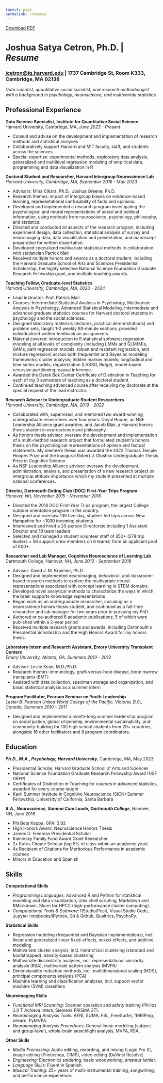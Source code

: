 ```yaml
---
layout: page
permalink: /resume/
---
```

<div><a href="https://github.com/jcetron/jcetron.github.io/raw/master/_data/joshua_cetron_resume.pdf">Download PDF</a></div>

# Joshua Satya Cetron, Ph.D. | _Resume_  
### [jcetron@iq.harvard.edu](mailto:jcetron@iq.harvard.edu) | 1737 Cambridge St, Room K333, Cambridge, MA 02138 

_Data scientist, quantitative social scientist, and research methodologist with a background in psychology, neuroscience, and multivariate statistics._

## Professional Experience 
**Data Science Specialist, Institute for Quantitative Social Science**  
Harvard University, Cambridge, MA, _June 2023 - Present_  
- Consult and advise on the development and implementation of research methods and statistical analyses
- Collaboratively support Harvard and MIT faculty, staff, and students across the sciences
- Special expertise: experimental methods, exploratory data analysis, generalized and multilevel regression modeling of empirical data, programming and data visualization in R

**Doctoral Student and Researcher, Harvard Intergroup Neuroscience Lab**  
_Harvard University, Cambridge, MA, September 2018 - May 2023_  
- Advisors: Mina Cikara, Ph.D., Joshua Greene, Ph.D.  
- Research themes: impact of intergroup biases on evidence-based learning, representational confusability of facts and opinions.
- Developed and implemented a research program investigating the psychological and neural representations of social and political information, using methods from neuroscience, psychology, philosophy, and statistics.
- Directed and conducted all aspects of the research program, including experiment design, data collection, statistical analysis of survey and neuroimaging data, data visualization and presentation, and manuscript preparation for written dissertation.
- Developed specialized multivariate statistical methods in collaboration with statistician Patrick Mair  
- Received multiple honors and awards as a doctoral student, including the Harvard Graduate School of Arts and Sciences Presidential Scholorship, the highly selective National Science Foundation Graduate Research Fellowship grant, and multiple teaching awards.

**Teaching Fellow, Graduate-level Statistics**  
_Harvard University, Cambridge, MA, 2020 - 2024_  
- Lead instructor: Prof. Patrick Mair  
- Courses: Intermediate Statistical Analysis in Psychology, Multivariate Analysis in Psychology, Advanced Statistical Modeling. Intermediate and advanced graduate statistics courses for Harvard doctoral students in psychology and the social sciences.
- Designed laboratory materials (lectures, practical demonstrations) and problem sets, taught 1-2 weekly 90-minute sections, provided individualized written feedback on assignments. 
- Material covered: introduction to R statistical software; regression modeling at all levels of complexity (including LMMs and GLM(M)s, GAMs, path regression models, robust and resistant regression, and mixture regression) across both frequentist and Bayesian modeling frameworks; cluster analysis; hidden markov models; longitudinal and time series models; regularization (LASSO, Ridge), model-based recursive partitioning; causal inference.
- Awarded the Derek Bok Center Certificate of Distinction in Teaching for each of my 3 semesters of teaching as a doctoral student.
- Continued teaching advanced course after receiving my doctorate at the special request of the lead instructor.  

**Research Advisor to Undergraduate Student Researchers**  
_Harvard University, Cambridge, MA, 2019 - 2022_  
- Collaborated with, supervised, and mentored two award-winning undergraduate researchers over four years: Onyul Haque, an NSF Leadership Alliance grant awardee, and Jacob Blair, a Harvard honors thesis student in neuroscience and philosophy.
- As honors thesis advisor: oversaw the development and implementation of a multi-method research project that formulated student's honors thesis on the psychological representations of opinion and factual statements. My mentee's thesis was awarded the 2022 Thomas Temple Hoopes Prize and the inaugural Robert J. Glushko Undergraduate Thesis Prize in Cognitive Science.  
- As NSF Leadership Alliance advisor: oversaw the development, administration, analysis, and presentation of a new research project on intergroup attitude importance which my student presented at multiple national conferences.  

**Director, Dartmouth Outing Club (DOC) First-Year Trips Program**  
_Hanover, NH, November 2015 - November 2016_  
- Directed the 2016 DOC First-Year Trips program, the largest College outdoor orientation program in the country.
- Designed and oversaw 139 five-day, student-led trips across New Hampshire for ~1000 incoming students.
- Interviewed and hired a 20-person Directorate including 1 Assistant Director and 19 team leaders
- Selected and managed a student volunteer staff of 350+ (278 trip leaders + 56 support crew members on 6 teams) from an applicant pool of 600+.  

**Researcher and Lab Manager, Cognitive Neuroscience of Learning Lab**  
Dartmouth College, Hanover, NH, _June 2013 - September 2018_  
- Advisor: David J. M. Kraemer, Ph.D.  
- Designed and implemented neuroimaging, behavioral, and classroom-based research methods to explore the multivariate neural representations associated with concept learning in STEM domains.
- Developed novel analytical methods to characterize the ways in which the brain supports knowledge representations
- Began work as an undergraduate researcher, including as a neuroscience honors thesis student, and continued as a full-time researcher and lab manager for two years prior to pursuing my PhD
- Authored or co-authored 6 academic publications, 5 of which were published within a 2-year period
- Received multiple research grants and awards, including Dartmouth's Presidential Scholarship and the High Honors Award for my honors thesis.  

**Laboratory Intern and Research Assistant, Emory University Transplant Centers**  
_Emory University, Atlanta, GA, Summers 2010 - 2012_  
- Advisor: Leslie Kean, M.D./Ph.D.  
- Research themes: immunology, graft-versus-host disease, bone marrow transplants (BMT)
- Assisted with data collection, specimen storage and organization, and basic statistical analysis as a summer intern

**Program Facilitator, Pearson Seminar on Youth Leadership**  
_Lester B. Pearson United World College of the Pacific, Victoria, B.C., Canada, Summers 2010 - 2011_  
- Designed and implemented a month-long summer leadership program on social justice, global citizenship, environmental sustainability, and community-building for 100 high school students from 20+ countries, alongside 16 other facilitators and 8 program coordinators.


## Education
**_Ph.D., M.A., Psychology, Harvard University_**, Cambridge, MA, May 2023
- Presidential Scholar, Harvard Graduate School of Arts and Sciences
- National Science Foundation Graduate Research Fellowship Award (NSF GRFP)
- Certificates of Distinction in Teaching for courses in advanced statistics, awarded for every course taught
- Kavli Summer Institute in Cognitive Neuroscience (SICN) Summer Fellowship, University of California, Santa Barbara  

**_B.A., Neuroscience, _Summa Cum Laude_, Dartmouth College_**, Hanover, NH, June 2016
- Phi Beta Kappa, GPA: 3.92
- High Honors Award, Neuroscience Honors Thesis
- James O. Freeman Presidential Scholar
- Kaminsky Family Fund Award Grant Researcher
- 2x Rufus Choate Scholar (top 5% of class within an academic year)
- 4x Recipient of Citations for Meritorious Performance in academic courses
- Minors in Education and Spanish  

## Skills
**Computational Skills**  
- _Programming Languages:_ Advanced R and Python for statistical modeling and data visualization, Unix shell scripting, Markdown and RMarkdown, Slurm for HPCC (high-performance cluster computing).  
- _Computational Tools & Software:_ RStudio/Posit, Visual Studio Code, Jupyter notebooks/iPython, Git & Github, Qualtrics, PsychoPy.

**Statistical Skills**  
- Regression modeling (frequentist and Bayesian implementations), incl. linear and generalized linear fixed-effects, mixed-effects, and additive modeling
- Multivariate cluster analysis, incl. hierarchical clustering (standard and bootstrapped), density-based clustering
- Multivariate dissimilarity analyses, incl. representational similarity analysis (RSA), multivariate pattern analysis (MVPA)
- Dimensionality reduction methods, incl. multidimensional scaling (MDS), principal components analysis (PCA)
- Machine learning and classification analyses, incl. support vector machine (SVM) classifiers

**Neuroimaging Skills**  
- _Functional MRI Scanning:_ Scanner operation and safety training (Philips 3.0 T Achieva Intera, Siemens PRISMA 3T).  
- _Neuroimaging Analysis Tools:_ AFNI, SUMA, FSL, FreeSurfer, fMRIPrep, nilearn, PyMVPA.  
- _Neuroimaging Analysis Procedures:_ General linear modeling (subject- and group-level), whole-brain searchlight analysis, MVPA, RSA.

**Other Skills**  
- _Media Processing:_ Audio editing, recording, and mixing (Logic Pro X), image editing (Photoshop, GIMP), video editing (DaVinci Resolve).  
- _Engineering:_ Electronics soldering, basic woodworking, amateur luthier.  
- _Language Skills:_ Fluent in Spanish.  
- _Musical Training:_ 25+ years of multi-instrumental training, songwriting, and performance experience.